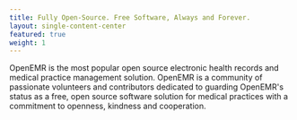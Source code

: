 ```yaml
---
title: Fully Open-Source. Free Software, Always and Forever.
layout: single-content-center
featured: true
weight: 1
---
```


OpenEMR is the most popular open source electronic health records and medical practice management solution. OpenEMR is a community of passionate volunteers and contributors dedicated to guarding OpenEMR's status as a free, open source software solution for medical practices with a commitment to openness, kindness and cooperation.
